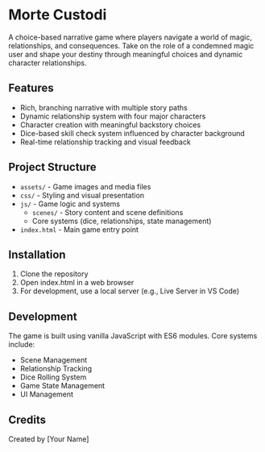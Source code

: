 # Morte Custodi

A choice-based narrative game where players navigate a world of magic, relationships, and consequences. Take on the role of a condemned magic user and shape your destiny through meaningful choices and dynamic character relationships.

## Features

- Rich, branching narrative with multiple story paths
- Dynamic relationship system with four major characters
- Character creation with meaningful backstory choices
- Dice-based skill check system influenced by character background
- Real-time relationship tracking and visual feedback

## Project Structure

- `assets/` - Game images and media files
- `css/` - Styling and visual presentation
- `js/` - Game logic and systems
  - `scenes/` - Story content and scene definitions
  - Core systems (dice, relationships, state management)
- `index.html` - Main game entry point

## Installation

1. Clone the repository
2. Open index.html in a web browser
3. For development, use a local server (e.g., Live Server in VS Code)

## Development

The game is built using vanilla JavaScript with ES6 modules. Core systems include:
- Scene Management
- Relationship Tracking
- Dice Rolling System
- Game State Management
- UI Management

## Credits

Created by [Your Name]
